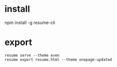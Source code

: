 # install
npm install -g resume-cli


# export
```
resume serve --theme even
resume export resume.html --theme onepage-updated
```
